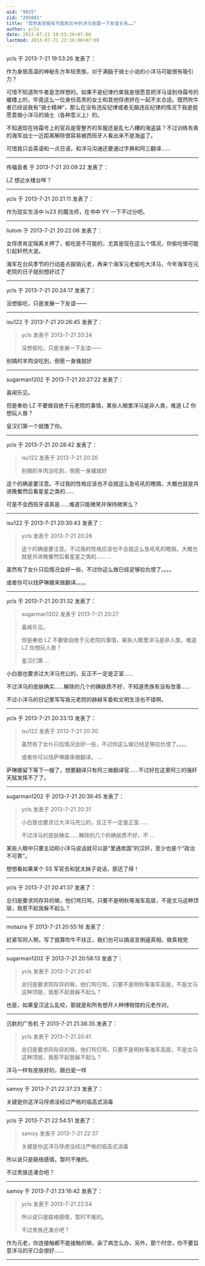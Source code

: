 ```yaml
---
aid: "9025"
zid: "205801"
title: "突然发现我有可能和文中的洋马发展一下友谊关系……"
author: ycls
date: 2013-07-21 19:53:26+07:00
lastmod: 2013-07-21 23:16:00+07:00
---
```


ycls 于 2013-7-21 19:53:26 发表了：

作为身居高温的神秘东方年轻贵族，对于满脑子骑士小说的小洋马可能很有吸引力？

可惜不知道吹牛者是怎样想的。如果不是纪律约束我是很愿意把洋马请到待霜号的艉楼上的，毕竟这么一位身份高贵的女士和其他俘虏挤在一起不太合适。既然吹牛者已经说我有“骑士精神”，那么在没有违反纪律或者无脑违反纪律的情况下我是挺愿意做小洋马的骑士（各种意义上）的。

不知道现在待霜号上的官兵是穿整齐的军服还是乱七八糟的海盗装？不过训练有素的海军战士一近距离解除很容易被西班牙人看出来不是海盗了。

可惜我只会英语和一点日语，和洋马沟通还要通过字典和阿三翻译……

---

传福音者 于 2013-7-21 20:09:22 发表了：

LZ 想近水楼台咩？

---

ycls 于 2013-7-21 20:21:11 发表了：

作为现实生活中 lv23 的魔法师，在书中 YY 一下不过分吧。

---

liutom 于 2013-7-21 20:22:06 发表了：

女俘虏肯定隔离关押了，偷吃是不可能的，尤其是现在这么个情况，你偷吃很可能引起轩然大波。

海军在台风季节的行动差点报销元老，再来个海军元老偷吃大洋马，今年海军在元老院的日子就别想好过了

---

ycls 于 2013-7-21 20:24:17 发表了：

没想偷吃，只是发展一下友谊——

---

isu122 于 2013-7-21 20:26:45 发表了：

> ycls 发表于 2013-7-21 20:24
>
> 没想偷吃，只是发展一下友谊——

别搞的羊肉没吃到，倒惹一身骚就好

---

sugarman1202 于 2013-7-21 20:27:22 发表了：

喜闻乐见。

但是奉劝 LZ 不要做自绝于元老院的事情，某些人眼里洋马是非人类，难道 LZ 你想玩人兽？

皇汉们第一个就撸了你。

---

ycls 于 2013-7-21 20:28:42 发表了：

> isu122 发表于 2013-7-21 20:26
>
> 别搞的羊肉没吃到，倒惹一身骚就好

这个的确是要注意。不过我的性格应该也不会就这么急吼吼的瞎搞，大概也就是共进晚餐然后看星星之类的……

可是不会西班牙语真是……难道只能微笑并保持微笑么？

---

isu122 于 2013-7-21 20:30:43 发表了：

> ycls 发表于 2013-7-21 20:28
>
> 这个的确是要注意。不过我的性格应该也不会就这么急吼吼的瞎搞，大概也就是共进晚餐然后看星星之类的…… ...

虽然有了女仆只后情况会好一些，不过你这么做已经足够拉仇恨了。。。。

或者你可以找萨琳娜来做翻译。。。。

---

ycls 于 2013-7-21 20:31:32 发表了：

> sugarman1202 发表于 2013-7-21 20:27
>
> 喜闻乐见。
>
> 但是奉劝 LZ 不要做自绝于元老院的事情，某些人眼里洋马是非人类，难道 LZ 你想玩人兽？
>
> 皇汉们第 ...

小白狼也要求过大洋马充公的，反正不一定是正室……

不过洋马的皮肤确实……解除的几个的确肤质不好，不知道贵族有没有改善……

不过小洋马的日记里写写我元老院的赫赫军委和文明生活也不错啊。

---

ycls 于 2013-7-21 20:33:13 发表了：

> isu122 发表于 2013-7-21 20:30
>
> 虽然有了女仆只后情况会好一些，不过你这么做已经足够拉仇恨了。。。。
>
> 或者你可以找萨琳娜来做翻译。 ...

萨琳娜留下等下一艘了，想要翻译只有阿三做翻译官……不过好在这里阿三的强奸天赋发挥不了了。

---

sugarman1202 于 2013-7-21 20:36:45 发表了：

> ycls 发表于 2013-7-21 20:31
>
> 小白狼也要求过大洋马充公的，反正不一定是正室……
>
> 不过洋马的皮肤确实……解除的几个的确肤质不好，不 ...

某些人眼中只要主动和小洋马说话就可以是“里通卖国”的汉奸，至少也是个“政治不可靠”。

想想看如果某个 SS 军官去和犹太妹子说话，那还了得！

---

ycls 于 2013-7-21 20:41:37 发表了：

总归是要求同存异的嘛，他们骂归骂，只要不是明秋等海军高层，不是文马这种顶层，我惹不起我躲不起么？

---

motazra 于 2013-7-21 20:55:18 发表了：

赶紧写同人啊，写了就算吹牛不扶正，我们也可以搞谣言倒逼真相，做真相党

---

sugarman1202 于 2013-7-21 20:58:13 发表了：

> ycls 发表于 2013-7-21 20:41
>
> 总归是要求同存异的嘛，他们骂归骂，只要不是明秋等海军高层，不是文马这种顶层，我惹不起我躲不起么？

也是，如果皇汉这么乱咬，那就是和所有想开人种博物馆的元老作对。

---

沉默的广告机 于 2013-7-21 21:38:35 发表了：

> ycls 发表于 2013-7-21 20:41
>
> 总归是要求同存异的嘛，他们骂归骂，只要不是明秋等海军高层，不是文马这种顶层，我惹不起我躲不起么？

洋马一样有皮肤好的，跟白瓷一样

---

samoy 于 2013-7-21 22:37:23 发表了：

关键是你这洋马俘虏没经过严格的临高式消毒

---

ycls 于 2013-7-21 22:54:51 发表了：

> samoy 发表于 2013-7-21 22:37
>
> 关键是你这洋马俘虏没经过严格的临高式消毒

所以说只是联络感情，暂时不推的。

不过贵族还凑合吧？

---

samoy 于 2013-7-21 23:16:42 发表了：

> ycls 发表于 2013-7-21 22:54
>
> 所以说只是联络感情，暂时不推的。
>
> 不过贵族还凑合吧？

作为元老，你连接触都不能接触的嘛，染了病怎么办，另外，那个时空，你不要旨意洋马的牙口会很好......

---
